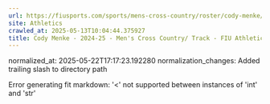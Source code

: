 ```yaml
---
url: https://fiusports.com/sports/mens-cross-country/roster/cody-menke/12755/
site: Athletics
crawled_at: 2025-05-13T10:04:44.375927
title: Cody Menke - 2024-25 - Men's Cross Country/ Track - FIU Athletics
---
```

normalized_at: 2025-05-22T17:17:23.192280
normalization_changes: Added trailing slash to directory path

Error generating fit markdown: '<' not supported between instances of 'int' and 'str'